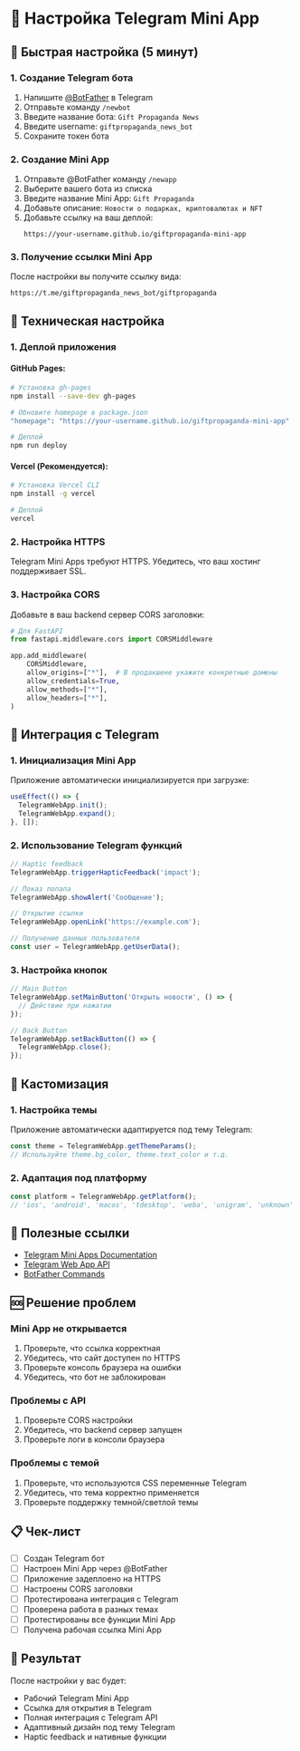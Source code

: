 # 📱 Настройка Telegram Mini App

## 🚀 Быстрая настройка (5 минут)

### 1. Создание Telegram бота

1. Напишите [@BotFather](https://t.me/BotFather) в Telegram
2. Отправьте команду `/newbot`
3. Введите название бота: `Gift Propaganda News`
4. Введите username: `giftpropaganda_news_bot`
5. Сохраните токен бота

### 2. Создание Mini App

1. Отправьте @BotFather команду `/newapp`
2. Выберите вашего бота из списка
3. Введите название Mini App: `Gift Propaganda`
4. Добавьте описание: `Новости о подарках, криптовалютах и NFT`
5. Добавьте ссылку на ваш деплой:
   ```
   https://your-username.github.io/giftpropaganda-mini-app
   ```

### 3. Получение ссылки Mini App

После настройки вы получите ссылку вида:
```
https://t.me/giftpropaganda_news_bot/giftpropaganda
```

## 🔧 Техническая настройка

### 1. Деплой приложения

#### GitHub Pages:
```bash
# Установка gh-pages
npm install --save-dev gh-pages

# Обновите homepage в package.json
"homepage": "https://your-username.github.io/giftpropaganda-mini-app"

# Деплой
npm run deploy
```

#### Vercel (Рекомендуется):
```bash
# Установка Vercel CLI
npm install -g vercel

# Деплой
vercel
```

### 2. Настройка HTTPS

Telegram Mini Apps требуют HTTPS. Убедитесь, что ваш хостинг поддерживает SSL.

### 3. Настройка CORS

Добавьте в ваш backend сервер CORS заголовки:
```python
# Для FastAPI
from fastapi.middleware.cors import CORSMiddleware

app.add_middleware(
    CORSMiddleware,
    allow_origins=["*"],  # В продакшене укажите конкретные домены
    allow_credentials=True,
    allow_methods=["*"],
    allow_headers=["*"],
)
```

## 📱 Интеграция с Telegram

### 1. Инициализация Mini App

Приложение автоматически инициализируется при загрузке:
```typescript
useEffect(() => {
  TelegramWebApp.init();
  TelegramWebApp.expand();
}, []);
```

### 2. Использование Telegram функций

```typescript
// Haptic feedback
TelegramWebApp.triggerHapticFeedback('impact');

// Показ попапа
TelegramWebApp.showAlert('Сообщение');

// Открытие ссылки
TelegramWebApp.openLink('https://example.com');

// Получение данных пользователя
const user = TelegramWebApp.getUserData();
```

### 3. Настройка кнопок

```typescript
// Main Button
TelegramWebApp.setMainButton('Открыть новости', () => {
  // Действие при нажатии
});

// Back Button
TelegramWebApp.setBackButton(() => {
  TelegramWebApp.close();
});
```

## 🎨 Кастомизация

### 1. Настройка темы

Приложение автоматически адаптируется под тему Telegram:
```typescript
const theme = TelegramWebApp.getThemeParams();
// Используйте theme.bg_color, theme.text_color и т.д.
```

### 2. Адаптация под платформу

```typescript
const platform = TelegramWebApp.getPlatform();
// 'ios', 'android', 'macos', 'tdesktop', 'weba', 'unigram', 'unknown'
```

## 🔗 Полезные ссылки

- [Telegram Mini Apps Documentation](https://core.telegram.org/bots/webapps)
- [Telegram Web App API](https://core.telegram.org/bots/webapps#initializing-mini-apps)
- [BotFather Commands](https://core.telegram.org/bots#botfather-commands)

## 🆘 Решение проблем

### Mini App не открывается
1. Проверьте, что ссылка корректная
2. Убедитесь, что сайт доступен по HTTPS
3. Проверьте консоль браузера на ошибки
4. Убедитесь, что бот не заблокирован

### Проблемы с API
1. Проверьте CORS настройки
2. Убедитесь, что backend сервер запущен
3. Проверьте логи в консоли браузера

### Проблемы с темой
1. Проверьте, что используются CSS переменные Telegram
2. Убедитесь, что тема корректно применяется
3. Проверьте поддержку темной/светлой темы

## 📋 Чек-лист

- [ ] Создан Telegram бот
- [ ] Настроен Mini App через @BotFather
- [ ] Приложение задеплоено на HTTPS
- [ ] Настроены CORS заголовки
- [ ] Протестирована интеграция с Telegram
- [ ] Проверена работа в разных темах
- [ ] Протестированы все функции Mini App
- [ ] Получена рабочая ссылка Mini App

## 🎯 Результат

После настройки у вас будет:
- Рабочий Telegram Mini App
- Ссылка для открытия в Telegram
- Полная интеграция с Telegram API
- Адаптивный дизайн под тему Telegram
- Haptic feedback и нативные функции 